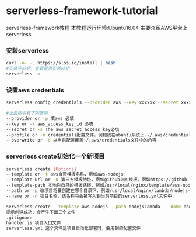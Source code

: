 # serverless-framework-tutorial
serverless-framework教程
本教程运行环境:Ubuntu16.04
主要介绍AWS平台上serverless
### 安装serverless 
```bash
curl -o- -L https://slss.io/install | bash
#安装完成后，查看是否安装成功
serverless -v
```
### 设置aws credentials
```bash
serverless config credentials --provider aws --key xxxxxx --secret xxxxxx

#上面命令有下列选项
--provider or -p 填aws 必填
--key or -k aws_access_key_id 必填
--secret or -s The aws_secret_access_key必填
--profile or -n credentials配置文件，例如我在ubuntu系统上 ~/.aws/credentials文件
--overwrite or -o 以当前配置覆盖~/.aws/credentials文件中的内容
```

### serverless create初始化一个新项目
```bash
serverless create [Options]
--template or -t aws自带模板名称，例如aws-nodejs
--template-url or -u 第三方模板地址，例如github上的模板，例如https://github.com/xxx/aws-nodejs
--template-path 本地你自己的模板路径，例如/usr/local/nginx/template/aws-nodejs
--path or -p 改项目将要创建在哪个目录下，例如/usr/local/nginx/lambda/nodejs-lambda/
--name or -n 项目名称，该名称将会被写入到当前项目的serverless.yml文件中

serverless create --template aws-nodejs --path nodejsLambda  --name nodejs-lambda 
提示创建成功，会产生下面三个文件
.gitignore
handler.js 项目入口文件
serverless.yml 这个文件是项目自动化部署时，要用到的配置文件
```
